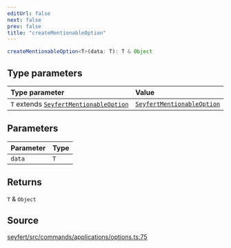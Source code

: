 ```yaml
---
editUrl: false
next: false
prev: false
title: "createMentionableOption"
---
```


```ts
createMentionableOption<T>(data: T): T & Object
```

## Type parameters

| Type parameter | Value |
| :------ | :------ |
| `T` extends [`SeyfertMentionableOption`](/api/type-aliases/seyfertmentionableoption/) | [`SeyfertMentionableOption`](/api/type-aliases/seyfertmentionableoption/) |

## Parameters

| Parameter | Type |
| :------ | :------ |
| `data` | `T` |

## Returns

`T` & `Object`

## Source

[seyfert/src/commands/applications/options.ts:75](https://github.com/potoland/potocuit/blob/fe122a1/src/commands/applications/options.ts#L75)
